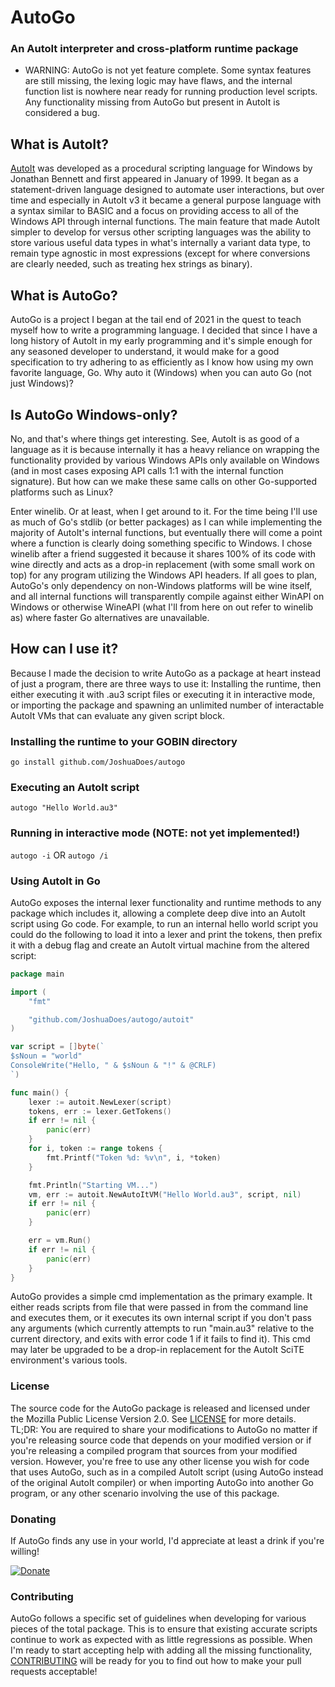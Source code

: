 # AutoGo
### An AutoIt interpreter and cross-platform runtime package

* WARNING: AutoGo is not yet feature complete. Some syntax features are still missing, the lexing logic may have flaws, and the internal function list is nowhere near ready for running production level scripts. Any functionality missing from AutoGo but present in AutoIt is considered a bug.

## What is AutoIt?
[AutoIt](https://www.autoitscript.com/) was developed as a procedural scripting language for Windows by Jonathan Bennett and first appeared in January of 1999. It began as a statement-driven language designed to automate user interactions, but over time and especially in AutoIt v3 it became a general purpose language with a syntax similar to BASIC and a focus on providing access to all of the Windows API through internal functions. The main feature that made AutoIt simpler to develop for versus other scripting languages was the ability to store various useful data types in what's internally a variant data type, to remain type agnostic in most expressions (except for where conversions are clearly needed, such as treating hex strings as binary).

## What is AutoGo?
AutoGo is a project I began at the tail end of 2021 in the quest to teach myself how to write a programming language. I decided that since I have a long history of AutoIt in my early programming and it's simple enough for any seasoned developer to understand, it would make for a good specification to try adhering to as efficiently as I know how using my own favorite language, Go. Why auto it (Windows) when you can auto Go (not just Windows)?

## Is AutoGo Windows-only?
No, and that's where things get interesting. See, AutoIt is as good of a language as it is because internally it has a heavy reliance on wrapping the functionality provided by various Windows APIs only available on Windows (and in most cases exposing API calls 1:1 with the internal function signature). But how can we make these same calls on other Go-supported platforms such as Linux?

Enter winelib. Or at least, when I get around to it. For the time being I'll use as much of Go's stdlib (or better packages) as I can while implementing the majority of AutoIt's internal functions, but eventually there will come a point where a function is clearly doing something specific to Windows. I chose winelib after a friend suggested it because it shares 100% of its code with wine directly and acts as a drop-in replacement (with some small work on top) for any program utilizing the Windows API headers. If all goes to plan, AutoGo's only dependency on non-Windows platforms will be wine itself, and all internal functions will transparently compile against either WinAPI on Windows or otherwise WineAPI (what I'll from here on out refer to winelib as) where faster Go alternatives are unavailable.

## How can I use it?
Because I made the decision to write AutoGo as a package at heart instead of just a program, there are three ways to use it: Installing the runtime, then either executing it with .au3 script files or executing it in interactive mode, or importing the package and spawning an unlimited number of interactable AutoIt VMs that can evaluate any given script block.

### Installing the runtime to your GOBIN directory
`go install github.com/JoshuaDoes/autogo`

### Executing an AutoIt script
`autogo "Hello World.au3"`

### Running in interactive mode (NOTE: not yet implemented!)
`autogo -i` OR `autogo /i`

### Using AutoIt in Go
AutoGo exposes the internal lexer functionality and runtime methods to any package which includes it, allowing a complete deep dive into an AutoIt script using Go code. For example, to run an internal hello world script you could do the following to load it into a lexer and print the tokens, then prefix it with a debug flag and create an AutoIt virtual machine from the altered script:

```Go
package main

import (
	"fmt"

	"github.com/JoshuaDoes/autogo/autoit"
)

var script = []byte(`
$sNoun = "world"
ConsoleWrite("Hello, " & $sNoun & "!" & @CRLF)
`)

func main() {
	lexer := autoit.NewLexer(script)
	tokens, err := lexer.GetTokens()
	if err != nil {
		panic(err)
	}
	for i, token := range tokens {
		fmt.Printf("Token %d: %v\n", i, *token)
	}

	fmt.Println("Starting VM...")
	vm, err := autoit.NewAutoItVM("Hello World.au3", script, nil)
	if err != nil {
		panic(err)
	}

	err = vm.Run()
	if err != nil {
		panic(err)
	}
}
```

AutoGo provides a simple cmd implementation as the primary example. It either reads scripts from file that were passed in from the command line and executes them, or it executes its own internal script if you don't pass any arguments (which currently attempts to run "main.au3" relative to the current directory, and exits with error code 1 if it fails to find it). This cmd may later be upgraded to be a drop-in replacement for the AutoIt SciTE environment's various tools.

### License
The source code for the AutoGo package is released and licensed under the Mozilla Public License Version 2.0. See [LICENSE](https://github.com/JoshuaDoes/autogo/blob/master/LICENSE) for more details. TL;DR: You are required to share your modifications to AutoGo no matter if you're releasing source code that depends on your modified version or if you're releasing a compiled program that sources from your modified version. However, you're free to use any other license you wish for code that uses AutoGo, such as in a compiled AutoIt script (using AutoGo instead of the original AutoIt compiler) or when importing AutoGo into another Go program, or any other scenario involving the use of this package.

### Donating
If AutoGo finds any use in your world, I'd appreciate at least a drink if you're willing!

[![Donate](https://img.shields.io/badge/Donate-PayPal-green.svg)](https://paypal.me/JoshuaDoes)

### Contributing
AutoGo follows a specific set of guidelines when developing for various pieces of the total package. This is to ensure that existing accurate scripts continue to work as expected with as little regressions as possible. When I'm ready to start accepting help with adding all the missing functionality, [CONTRIBUTING](https://github.com/JoshuaDoes/autogo/blob/master/CONTRIBUTING.md) will be ready for you to find out how to make your pull requests acceptable!